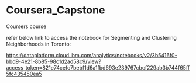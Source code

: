 # Coursera_Capstone
Coursers course

refer below link to access the notebook for Segmenting and Clustering Neighborhoods in Toronto:

https://dataplatform.cloud.ibm.com/analytics/notebooks/v2/3b5416f0-bbd9-4e21-8b85-98c1d2ad58c9/view?access_token=821e74cefc7bebf1d6a1fbd693e239767cbcf229ab3b744f65ff5fc435450ea5

